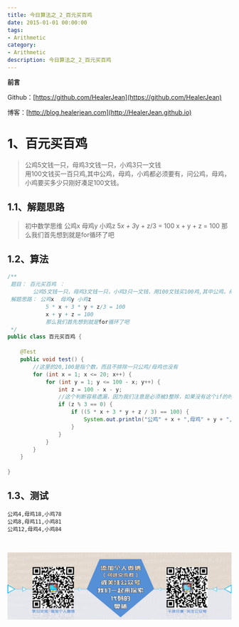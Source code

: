 ```yaml
---
title: 今日算法之_2_百元买百鸡
date: 2015-01-01 00:00:00
tags: 
- Arithmetic
category: 
- Arithmetic
description: 今日算法之_2_百元买百鸡
---
```


**前言**     

 Github：[https://github.com/HealerJean](https://github.com/HealerJean)         

 博客：[http://blog.healerjean.com](http://HealerJean.github.io)          




# 1、百元买百鸡

> 公鸡5文钱一只，母鸡3文钱一只，小鸡3只一文钱   
> 用100文钱买一百只鸡,其中公鸡，母鸡，小鸡都必须要有，问公鸡，母鸡，小鸡要买多少只刚好凑足100文钱。



## 1.1、解题思路 

>    初中数学思维 公鸡x  母鸡y 小鸡z
>         5*x + 3*y + z/3 = 100
>         x + y + z = 100
>     那么我们首先想到就是for循环了吧



## 1.2、算法 

```java
/**
 题目： 百元买百鸡 ：
        公鸡5文钱一只，母鸡3文钱一只，小鸡3只一文钱，用100文钱买100鸡,其中公鸡，母鸡，小鸡都必须要有，问公鸡，母鸡，小鸡要买多少只刚好凑足100文钱。
 解题思路： 公鸡x  母鸡y 小鸡z
            5 * x + 3 * y + z/3 = 100
            x + y + z = 100
            那么我们首先想到就是for循环了吧
 */
public class 百元买百鸡 {

    @Test
    public void test() {
        //这里的20,100是指个数，而且不排除一只公鸡/母鸡也没有
        for (int x = 1; x <= 20; x++) {
            for (int y = 1; y <= 100 - x; y++) {
                int z = 100 - x - y;
                //这个判断容易遗漏，因为我们注意是必须被3整除，如果没有这个if的时候，下面的组合可能买到死的小鸡哦，哈哈
                if (z % 3 == 0) {
                    if ((5 * x + 3 * y + z / 3) == 100) {
                        System.out.println("公鸡" + x + ",母鸡" + y + ",小鸡" + z);
                    }
                }
            }
        }
    }

}
```



## 1.3、测试 

```
公鸡4,母鸡18,小鸡78
公鸡8,母鸡11,小鸡81
公鸡12,母鸡4,小鸡84
```

​          

![ContactAuthor](https://raw.githubusercontent.com/HealerJean/HealerJean.github.io/master/assets/img/artical_bottom.jpg)




<!-- Gitalk 评论 start  -->

<link rel="stylesheet" href="https://unpkg.com/gitalk/dist/gitalk.css">
<script src="https://unpkg.com/gitalk@latest/dist/gitalk.min.js"></script> 
<div id="gitalk-container"></div>    
 <script type="text/javascript">
    var gitalk = new Gitalk({
		clientID: `1d164cd85549874d0e3a`,
		clientSecret: `527c3d223d1e6608953e835b547061037d140355`,
		repo: `HealerJean.github.io`,
		owner: 'HealerJean',
		admin: ['HealerJean'],
		id: '8AJDR6SLn3BeWt4O',
    });
    gitalk.render('gitalk-container');
</script> 

<!-- Gitalk end -->

